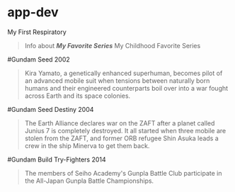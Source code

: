# app-dev
My First Respiratory

> Info about ***My Favorite Series***
>My Childhood Favorite Series

#Gundam Seed 2002
>Kira Yamato, a genetically enhanced superhuman, becomes pilot of an advanced mobile suit when tensions between naturally born humans and their engineered counterparts boil over into a war fought across Earth and its space colonies.

#Gundam Seed Destiny 2004
>The Earth Alliance declares war on the ZAFT after a planet called Junius 7 is completely destroyed. It all started when three mobile are stolen from the ZAFT, and former ORB refugee Shin Asuka leads a crew in the ship Minerva to get them back. 

#Gundam Build Try-Fighters 2014
>The members of Seiho Academy's Gunpla Battle Club participate in the All-Japan Gunpla Battle Championships.

